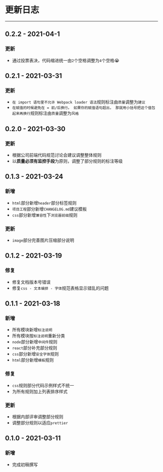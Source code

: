 # 更新日志

---

## 0.2.2 - 2021-04-1

### 更新

- 通过投票表决，代码缩进统一由`2`个空格调整为`4`个空格😭

## 0.2.1 - 2021-03-31

### 更新

- `在 import 语句里不允许 Webpack loader 语法`规则标注由`质量`调整为`建议`
- `在赋值的时候避免在 = 前/后换行。 如果你的赋值语句超出， 那就用小括号把这个值包起来再换行`规则标注由`质量`调整为`风格`

## 0.2.0 - 2021-03-30

### 更新

- 根据公司前端代码规范讨论会建议调整整体规则
- 以**质量必须有监控手段**为原则，调整了部分规则的标注等级

## 0.1.3 - 2021-03-24

### 新增

- `html`部分新增`header`部分标签规则
- `项目工程`部分新增`CHANGELOG.md`建议模板
- `css`部分新增`兼容性`下`浏览器前缀`规则

### 更新

- `image`部分完善图片压缩部分说明

## 0.1.2 - 2021-03-19

### 修复

- 修复文档版本号错误
- 修复`css - 文本编排 - 字体`规范表格显示错乱的问题

## 0.1.1 - 2021-03-18

### 新增

- 所有模块新增`标注说明`
- 所有模块按`标注说明`重新分类
- `node`部分新增`中间件`规则
- `react`部分补充部分规则
- `css`部分新增`安全字体`规则
- `html`部分新增`模板`规则

### 修复

- `css`规则部分代码示例样式不统一
- 为所有规则加上列表排序样式

### 更新

- 根据内部评审调整部分规则
- 调整部分规则以适应`prettier`

## 0.1.0 - 2021-03-11

### 新增

- 完成初稿撰写
